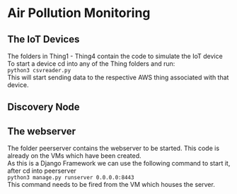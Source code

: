 # Air Pollution Monitoring

## The IoT Devices
The folders in Thing1 - Thing4 contain the code to simulate the IoT device<br>
To start a device cd into any of the Thing folders and run:<br>
	`python3 csvreader.py`<br>
This will start sending data to the respective AWS thing associated with that device.

## Discovery Node

## The webserver
The folder peerserver contains the webserver to be started. This code is already on the  VMs which have been created.<br>
As this is a Django Framework we can use the following command to start it, after cd into peerserver<br>
	`python3 manage.py runserver 0.0.0.0:8443`<br>
This command needs to be fired from the VM which houses the server.
